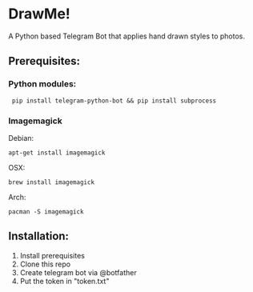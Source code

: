 # DrawMe!
A Python based Telegram Bot that applies hand drawn styles to photos.

## Prerequisites:
### Python modules:
```
 pip install telegram-python-bot && pip install subprocess
```
### Imagemagick
Debian:
```
apt-get install imagemagick
```

OSX:
```
brew install imagemagick
```

Arch:
```
pacman -S imagemagick
```

## Installation:

1. Install prerequisites
2. Clone this repo
3. Create telegram bot via @botfather
4. Put the token in "token.txt"

